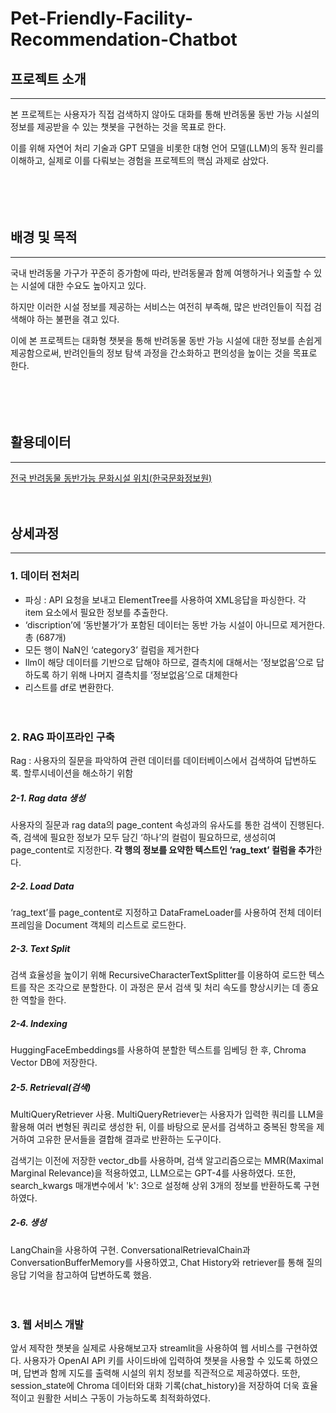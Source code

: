 # Pet-Friendly-Facility-Recommendation-Chatbot

## 프로젝트 소개
---
본 프로젝트는 사용자가 직접 검색하지 않아도 대화를 통해 반려동물 동반 가능 시설의 정보를 제공받을 수 있는 챗봇을 구현하는 것을 목표로 한다. 

이를 위해 자연어 처리 기술과 GPT 모델을 비롯한 대형 언어 모델(LLM)의 동작 원리를 이해하고, 실제로 이를 다뤄보는 경험을 프로젝트의 핵심 과제로 삼았다.


　

 　
## 배경 및 목적
---
국내 반려동물 가구가 꾸준히 증가함에 따라, 반려동물과 함께 여행하거나 외출할 수 있는 시설에 대한 수요도 높아지고 있다. 

하지만 이러한 시설 정보를 제공하는 서비스는 여전히 부족해, 많은 반려인들이 직접 검색해야 하는 불편을 겪고 있다. 

이에 본 프로젝트는 대화형 챗봇을 통해 반려동물 동반 가능 시설에 대한 정보를 손쉽게 제공함으로써, 반려인들의 정보 탐색 과정을 간소화하고 편의성을 높이는 것을 목표로 한다.


　

 　
## 활용데이터
---
[전국 반려동물 동반가능 문화시설 위치(한국문화정보원)](https://www.culture.go.kr/data/openapi/openapiView.do?id=585)


　



## 상세과정
---
### 1. 데이터 전처리
- 파싱 : API 요청을 보내고 ElementTree를 사용하여 XML응답을 파싱한다. 각 item 요소에서 필요한 정보를 추출한다.
- ‘discription’에 ‘동반불가’가 포함된 데이터는 동반 가능 시설이 아니므로 제거한다. 총 (687개)
- 모든 행이 NaN인 ‘category3’ 컬럼을 제거한다
- llm이 해당 데이터를 기반으로 답해야 하므로, 결측치에 대해서는 ‘정보없음’으로 답하도록 하기 위해 나머지 결측치를 ‘정보없음’으로 대체한다
- 리스트를 df로 변환한다.

　
### 2. RAG 파이프라인 구축
Rag : 사용자의 질문을 파악하여 관련 데이터를 데이터베이스에서 검색하여 답변하도록. 할루시네이션을 해소하기 위함
##### 2-1. Rag data 생성
사용자의 질문과 rag data의 page_content 속성과의 유사도를 통한 검색이 진행된다. 즉, 검색에 필요한 정보가 모두 담긴 ‘하나’의 컬럼이 필요하므로, 생성히여 page_content로 지정한다. **각 행의 정보를 요약한 텍스트인 ‘rag_text’ 컬럼을 추가**한다.
##### 2-2. Load Data
‘rag_text’를  page_content로 지정하고 DataFrameLoader를 사용하여 전체 데이터프레임을 Document 객체의 리스트로 로드한다. 
##### 2-3. Text Split
검색 효율성을 높이기 위해 RecursiveCharacterTextSplitter를 이용하여 로드한 텍스트를 작은 조각으로 분할한다. 이 과정은 문서 검색 및 처리 속도를 향상시키는 데 종요한 역할을 한다.
##### 2-4. Indexing
HuggingFaceEmbeddings를 사용하여 분할한 텍스트를 임베딩 한 후, Chroma Vector DB에 저장한다. 
##### 2-5. Retrieval(검색)
MultiQueryRetriever 사용. MultiQueryRetriever는 사용자가 입력한 쿼리를 LLM을 활용해 여러 변형된 쿼리로 생성한 뒤, 이를 바탕으로 문서를 검색하고 중복된 항목을 제거하여 고유한 문서들을 결합해 결과로 반환하는 도구이다.

검색기는 이전에 저장한 vector_db를 사용하며, 검색 알고리즘으로는 MMR(Maximal Marginal Relevance)을 적용하였고, LLM으로는 GPT-4를 사용하였다. 또한, search_kwargs 매개변수에서 'k': 3으로 설정해 상위 3개의 정보를 반환하도록 구현하였다.
##### 2-6. 생성
LangChain을 사용하여 구현. ConversationalRetrievalChain과 ConversationBufferMemory를 사용하였고, 
Chat History와 retriever를 통해 질의응답 기억을 참고하여 답변하도록 했음.

　
### 3. 웹 서비스 개발
앞서 제작한 챗봇을 실제로 사용해보고자 streamlit을 사용하여 웹 서비스를 구현하였다.
사용자가 OpenAI API 키를 사이드바에 입력하여 챗봇을 사용할 수 있도록 하였으며, 답변과 함께 지도를 출력해 시설의 위치 정보를 직관적으로 제공하였다. 또한, session_state에 Chroma 데이터와 대화 기록(chat_history)을 저장하여 더욱 효율적이고 원활한 서비스 구동이 가능하도록 최적화하였다.
